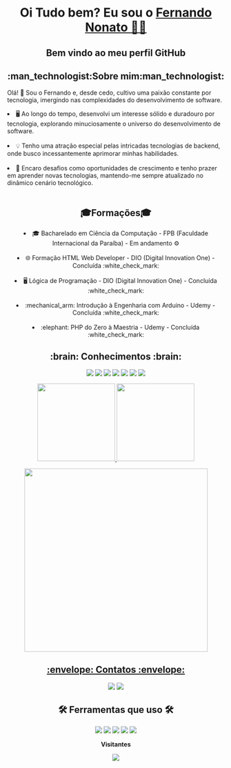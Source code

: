 <p> 
<h1 align="center">
    Oi Tudo bem? Eu sou o
    <a href="https://www.linkedin.com/in/fernando-nonato-014974236">Fernando Nonato 🖖🏻</a></h1>
    <h2 align = "center">Bem vindo ao meu perfil GitHub</h2>
</p>

<h2 align = "center">:man_technologist:Sobre mim:man_technologist:</h2>
<p>
    Olá! 👋 Sou o Fernando e, desde cedo, cultivo uma paixão constante por tecnologia, imergindo nas complexidades do desenvolvimento de software.<br>
 <li>🖥️ Ao longo do tempo, desenvolvi um interesse sólido e duradouro por tecnologia, explorando minuciosamente o universo do desenvolvimento de software.</li><br>
 <li>💡 Tenho uma atração especial pelas intricadas tecnologias de backend, onde busco incessantemente aprimorar minhas habilidades.</li><br>
 <li>🚀 Encaro desafios como oportunidades de crescimento e tenho prazer em aprender novas tecnologias, mantendo-me sempre atualizado no dinâmico cenário tecnológico.</li><br>
</p>

<h2 align = "center">🎓Formações🎓</h2>

<li align = "center">🎓 Bacharelado em Ciência da Computação -  FPB (Faculdade Internacional da Paraíba) - Em andamento ⚙️</li>
<br>
<li align = "center">🌐 Formação HTML Web Developer - DIO (Digital Innovation One) - Concluída :white_check_mark:</li>
<br>
<li align = "center">🖥️ Lógica de Programação - DIO (Digital Innovation One) - Concluída :white_check_mark:</li>
<br>
<li align = "center">:mechanical_arm: Introdução à Engenharia com Arduino - Udemy -Concluída :white_check_mark:</li>
<br>
<li align = "center">:elephant: PHP do Zero à Maestria - Udemy - Concluída :white_check_mark:</li>

</p>
 
<h2 align = "center">:brain: Conhecimentos :brain: </h2>
  <p align="center">
  <img src="https://img.shields.io/badge/Arduino-00979D?style=for-the-badge&logo=Arduino&logoColor=white"/>
  <img src= "https://img.shields.io/badge/CSS3-1572B6?style=for-the-badge&logo=css3&logoColor=white">
  <img src="https://img.shields.io/badge/docker-%230db7ed.svg?style=for-the-badge&logo=docker&logoColor=white"/>
  <img src="https://img.shields.io/badge/HTML5-E34F26?style=for-the-badge&logo=html5&logoColor=white"/>
  <img src="https://img.shields.io/badge/Java-ED8B00?style=for-the-badge&logo=java&logoColor=white"/>
  <img src="https://img.shields.io/badge/MySQL-005C84?style=for-the-badge&logo=mysql&logoColor=white"/>
  <img src="https://img.shields.io/badge/PHP-777BB4?style=for-the-badge&logo=php&logoColor=white"/>
  </p>

  <p align="center">
  <a href="https://github.com/Cyberfn" >
  <img height="180em" src="https://github-readme-stats.vercel.app/api/top-langs/?username=Cyberfn&layout=compact&langs_count=7&theme=midnight-purple"/>
  <img height="180em" src="https://github-readme-stats.vercel.app/api?username=Cyberfn&show_icons=true&theme=midnight-purple"/>
<p align="center">
  <img width="425" src="https://streak-stats.demolab.com/?user=Cyberfn&theme=midnight-purple" />
</p>
</center>
      
<h2 align = "center">:envelope: Contatos :envelope:</h2>
 <p align = "center">
<a href = "mailto:fernandononatocco@gmail.com"><img src="https://img.shields.io/badge/Gmail-D14836?style=for-the-badge&logo=gmail&logoColor=white" target=" _blank"></a>
<a href="https://www.linkedin.com/in/fernando-nonato-014974236" target="_blank"><img src="https://img.shields.io/badge/-LinkedIn-%230077B5?style=for-the-badge&logo=linkedin&logoColor=white" target="_blank"></a>   
 </p>


<h2 align = "center"> 🛠 Ferramentas que uso 🛠 </h2>
<p align = "center">
<img src="https://img.shields.io/badge/Arduino_IDE-00979D?style=for-the-badge&logo=arduino&logoColor=white"/>
<img src = "https://img.shields.io/badge/Eclipse-2C2255?style=for-the-badge&logo=eclipse&logoColor=white">
<img src ="https://img.shields.io/badge/Figma-F24E1E?style=for-the-badge&logo=figma&logoColor=white"/>
<img src="https://img.shields.io/badge/Notion-000000?style=for-the-badge&logo=notion&logoColor=white"/>
<img src = "https://img.shields.io/badge/Visual_Studio-5C2D91?style=for-the-badge&logo=visual%20studio&logoColor=white">
</p>

<p align="center"><b>Visitantes</b></p>  
<p align="center"><img align="center" src="https://profile-counter.glitch.me/{Cyberfn}/count.svg" /></p> 
<br> 
